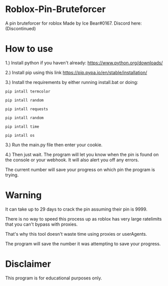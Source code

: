 # Roblox-Pin-Bruteforcer
A pin bruteforcer for roblox
Made by Ice Bear#0167. Discord here: (Discontinued)
# How to use
1.) Install python if you haven't already: https://www.python.org/downloads/

2.) Install pip using this link https://pip.pypa.io/en/stable/installation/

3.) Install the requirements by either running install.bat or doing:

`pip intall termcolor` 

`pip intall random` 

`pip intall requests`

`pip intall random` 

`pip intall time`

`pip intall os`

3.) Run the main.py file then enter your cookie.

4.) Then just wait. The program will let you know when the pin is found on the console or your webhook. It will also alert you off any errors.

The current number will save your progress on which pin the program is trying.
# Warning
It can take up to 29 days to crack the pin assuming their pin is 9999.

There is no way to speed this process up as roblox has very large ratelimits that you can't bypass with proxies.

That's why this tool doesn't waste time using proxies or userAgents.

The program will save the number it was attempting to save your progress.
# Disclaimer
This program is for educational purposes only.
